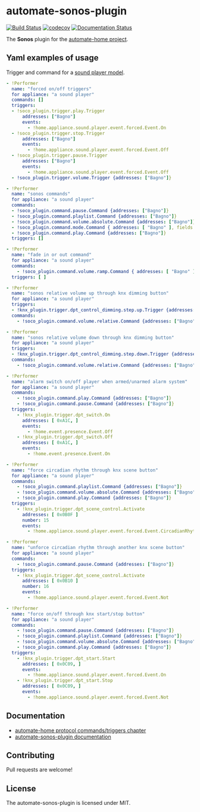 # automate-sonos-plugin
[![Build Status](https://app.travis-ci.com/majamassarini/automate-sonos-plugin.svg?branch=main)](https://app.travis-ci.com/majamassarini/automate-sonos-plugin)
[![codecov](https://codecov.io/gh/majamassarini/automate-sonos-plugin/branch/main/graph/badge.svg?token=pOvjwMbn6E)](https://codecov.io/gh/majamassarini/automate-sonos-plugin)
[![Documentation Status](https://readthedocs.org/projects/automate-sonos-plugin/badge/?version=latest)](https://automate-sonos-plugin.readthedocs.io/en/latest/?badge=latest)

The **Sonos** plugin for the [automate-home project](https://github.com/majamassarini/automate-home).

## Yaml examples of usage

Trigger and command for a [sound player model](https://automate-home.readthedocs.io/en/latest/appliances.html#sound-player-appliance).
```yaml
- !Performer
  name: "forced on/off triggers"
  for appliance: "a sound player"
  commands: []
  triggers:
  - !soco_plugin.trigger.play.Trigger
      addresses: ["Bagno"]
      events:
        - !home.appliance.sound.player.event.forced.Event.On
  - !soco_plugin.trigger.stop.Trigger
      addresses: ["Bagno"]
      events:
        - !home.appliance.sound.player.event.forced.Event.Off
  - !soco_plugin.trigger.pause.Trigger
      addresses: ["Bagno"]
      events:
        - !home.appliance.sound.player.event.forced.Event.Off
  - !soco_plugin.trigger.volume.Trigger {addresses: ["Bagno"]}

- !Performer
  name: "sonos commands"
  for appliance: "a sound player"
  commands:
  - !soco_plugin.command.pause.Command {addresses: ["Bagno"]}
  - !soco_plugin.command.playlist.Command {addresses: ["Bagno"]}
  - !soco_plugin.command.volume.absolute.Command {addresses: ["Bagno"]}
  - !soco_plugin.command.mode.Command { addresses: [ "Bagno" ], fields: { "mode": "SHUFFLE" } }
  - !soco_plugin.command.play.Command {addresses: ["Bagno"]}
  triggers: []

- !Performer
  name: "fade in or out command"
  for appliance: "a sound player"
  commands:
    - !soco_plugin.command.volume.ramp.Command { addresses: [ "Bagno" ], fields: { "ramp_type": 'SLEEP_TIMER_RAMP_TYPE' } }
  triggers: [ ]

- !Performer
  name: "sonos relative volume up through knx dimming button"
  for appliance: "a sound player"
  triggers:
  - !knx_plugin.trigger.dpt_control_dimming.step.up.Trigger {addresses: [0x0C09]}
  commands:
    - !soco_plugin.command.volume.relative.Command {addresses: ["Bagno"], fields: {"delta": 10}}

- !Performer
  name: "sonos relative volume down through knx dimming button"
  for appliance: "a sound player"
  triggers:
  - !knx_plugin.trigger.dpt_control_dimming.step.down.Trigger {addresses: [0x0C09]}
  commands:
    - !soco_plugin.command.volume.relative.Command {addresses: ["Bagno"], fields: {"delta": -10}}

- !Performer
  name: "alarm switch on/off player when armed/unarmed alarm system"
  for appliance: "a sound player"
  commands:
    - !soco_plugin.command.play.Command {addresses: ["Bagno"]}
    - !soco_plugin.command.pause.Command {addresses: ["Bagno"]}
  triggers:
    - !knx_plugin.trigger.dpt_switch.On
      addresses: [ 0xA1C, ]
      events:
        - !home.event.presence.Event.Off
    - !knx_plugin.trigger.dpt_switch.Off
      addresses: [ 0xA1C, ]
      events:
        - !home.event.presence.Event.On

- !Performer
  name: "force circadian rhythm through knx scene button"
  for appliance: "a sound player"
  commands:
    - !soco_plugin.command.playlist.Command {addresses: ["Bagno"]}
    - !soco_plugin.command.volume.absolute.Command {addresses: ["Bagno"]}
    - !soco_plugin.command.play.Command {addresses: ["Bagno"]}
  triggers:
    - !knx_plugin.trigger.dpt_scene_control.Activate
      addresses: [ 0x0B0F ]
      number: 15
      events:
        - !home.appliance.sound.player.event.forced.Event.CircadianRhythm

- !Performer
  name: "unforce circadian rhythm through another knx scene button"
  for appliance: "a sound player"
  commands:
    - !soco_plugin.command.pause.Command {addresses: ["Bagno"]}
  triggers:
    - !knx_plugin.trigger.dpt_scene_control.Activate
      addresses: [ 0x0B10 ]
      number: 16
      events:
        - !home.appliance.sound.player.event.forced.Event.Not

- !Performer
  name: "force on/off through knx start/stop button"
  for appliance: "a sound player"
  commands:
    - !soco_plugin.command.pause.Command {addresses: ["Bagno"]}
    - !soco_plugin.command.playlist.Command {addresses: ["Bagno"]}
    - !soco_plugin.command.volume.absolute.Command {addresses: ["Bagno"]}
    - !soco_plugin.command.play.Command {addresses: ["Bagno"]}
  triggers:
    - !knx_plugin.trigger.dpt_start.Start
      addresses: [ 0x0C09, ]
      events:
        - !home.appliance.sound.player.event.forced.Event.On
    - !knx_plugin.trigger.dpt_start.Stop
      addresses: [ 0x0C09, ]
      events:
        - !home.appliance.sound.player.event.forced.Event.Not
```

## Documentation

* [automate-home protocol commands/triggers chapter](https://automate-home.readthedocs.io/en/latest/performer.html)
* [automate-sonos-plugin documentation](https://automate-sonos-plugin.readthedocs.io/en/latest/?badge=latest)

## Contributing

Pull requests are welcome!

## License

The automate-sonos-plugin is licensed under MIT.